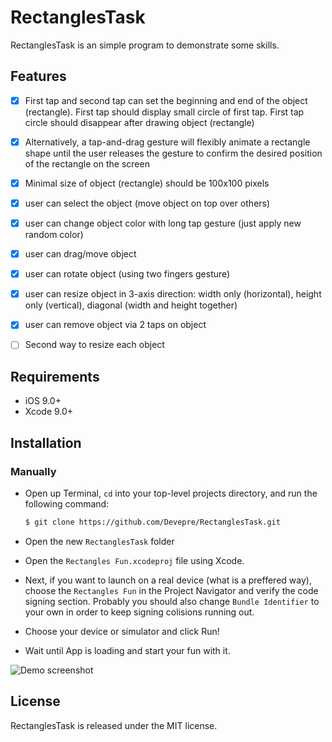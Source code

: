# RectanglesTask
RectanglesTask is an simple program to demonstrate some skills.

## Features

- [x] First tap and second tap can set the beginning and end of the object (rectangle). First tap should display small circle of first tap. First tap circle should disappear after drawing object (rectangle)
- [x] Alternatively, a tap-and-drag gesture will flexibly animate a rectangle shape until the user releases the gesture to confirm the desired position of the rectangle on the screen
- [x] Minimal size of object (rectangle) should be 100x100 pixels
- [x] user can select the object (move object on top over others)
- [x] user can change object color with long tap gesture (just apply new random color)
- [x] user can drag/move object
- [x] user can rotate object (using two fingers gesture)
- [x] user can resize object in 3-axis direction: width only (horizontal), height only (vertical), diagonal (width and height together)
- [x] user can remove object via 2 taps on object
- [ ] Second way to resize each object


## Requirements

- iOS 9.0+
- Xcode 9.0+

## Installation
### Manually

- Open up Terminal, `cd` into your top-level projects directory, and run the following command:

  ```bash
  $ git clone https://github.com/Devepre/RectanglesTask.git
  ```

- Open the new `RectanglesTask` folder
- Open the `Rectangles Fun.xcodeproj` file using Xcode.
- Next, if you want to launch on a real device (what is a preffered way), choose the `Rectangles Fun` in the Project Navigator and verify the code signing section. Probably you should also change `Bundle Identifier` to your own in order to keep signing colisions running out.
- Choose your device or simulator and click Run!
- Wait until App is loading and start your fun with it.

![Demo screenshot](http://i.piccy.info/i9/04af9a38de1595036ce9eef047ae5771/1534786037/34254/1264603/IMG_0404.jpg)

## License

RectanglesTask is released under the MIT license.

